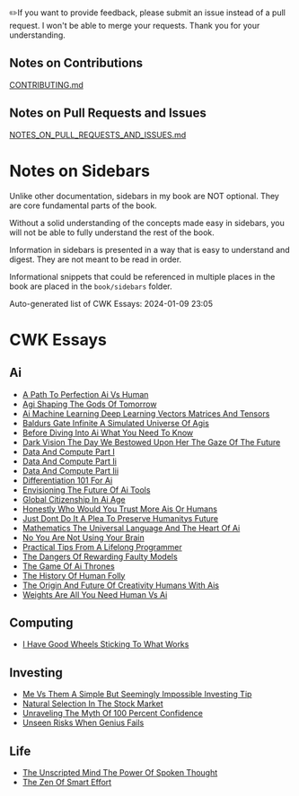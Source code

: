 
✏️If you want to provide feedback, please submit an issue instead of a pull request. I won't be able to merge your requests. Thank you for your understanding.

Notes on Contributions
----------------------
[CONTRIBUTING.md](../CONTRIBUTING.md)

Notes on Pull Requests and Issues
---------------------------------
[NOTES_ON_PULL_REQUESTS_AND_ISSUES.md](../NOTES_ON_PULL_REQUESTS_AND_ISSUES.md)

# Notes on Sidebars

Unlike other documentation, sidebars in my book are NOT optional. They are core fundamental parts of the book.

Without a solid understanding of the concepts made easy in sidebars, you will not be able to fully understand the rest of the book.

Information in sidebars is presented in a way that is easy to understand and digest. They are not meant to be read in order.

Informational snippets that could be referenced in multiple places in the book are placed in the `book/sidebars` folder.

Auto-generated list of CWK Essays: 2024-01-09 23:05

# CWK Essays

## Ai

- [A Path To Perfection Ai Vs Human](AI/A-Path-to-Perfection-AI-vs-Human.md)
- [Agi Shaping The Gods Of Tomorrow](AI/AGI-Shaping-the-Gods-of-Tomorrow.md)
- [Ai Machine Learning Deep Learning Vectors Matrices And Tensors](AI/AI-Machine-Learning-Deep-Learning-Vectors-Matrices-and-Tensors.md)
- [Baldurs Gate Infinite A Simulated Universe Of Agis](AI/Baldurs-Gate-Infinite-A-Simulated-Universe-of-AGIs.md)
- [Before Diving Into Ai What You Need To Know](AI/Before-Diving-Into-AI-What-You-Need-To-Know.md)
- [Dark Vision The Day We Bestowed Upon Her The Gaze Of The Future](AI/Dark-Vision-The-Day-We-Bestowed-Upon-Her-the-Gaze-of-the-Future.md)
- [Data And Compute Part I](AI/Data-And-Compute-Part-I.md)
- [Data And Compute Part Ii](AI/Data-And-Compute-Part-II.md)
- [Data And Compute Part Iii](AI/Data-And-Compute-Part-III.md)
- [Differentiation 101 For Ai](AI/Differentiation-101-for-AI.md)
- [Envisioning The Future Of Ai Tools](AI/Envisioning-The-Future-of-AI-Tools.md)
- [Global Citizenship In Ai Age](AI/Global-Citizenship-in-AI-Age.md)
- [Honestly Who Would You Trust More Ais Or Humans](AI/Honestly-Who-Would-You-Trust-More-AIs-or-Humans.md)
- [Just Dont Do It A Plea To Preserve Humanitys Future](AI/Just-Dont-Do-It-A-Plea-to-Preserve-Humanitys-Future.md)
- [Mathematics The Universal Language And The Heart Of Ai](AI/Mathematics-The-Universal-Language-and-the-Heart-of-AI.md)
- [No You Are Not Using Your Brain](AI/No-You-Are-Not-Using-Your-Brain.md)
- [Practical Tips From A Lifelong Programmer](AI/Practical-Tips-From-A-Lifelong-Programmer.md)
- [The Dangers Of Rewarding Faulty Models](AI/The-Dangers-of-Rewarding-Faulty-Models.md)
- [The Game Of Ai Thrones](AI/The-Game-of-AI-Thrones.md)
- [The History Of Human Folly](AI/The-History-of-Human-Folly.md)
- [The Origin And Future Of Creativity Humans With Ais](AI/The-Origin-and-Future-of-Creativity-Humans-with-AIs.md)
- [Weights Are All You Need Human Vs Ai](AI/Weights-Are-All-You-Need-Human-vs-AI.md)


## Computing

- [I Have Good Wheels Sticking To What Works](computing/I-Have-Good-Wheels-Sticking-To-What-Works.md)


## Investing

- [Me Vs Them A Simple But Seemingly Impossible Investing Tip](investing/Me-vs-Them-A-Simple-but-Seemingly-Impossible-Investing-Tip.md)
- [Natural Selection In The Stock Market](investing/Natural-Selection-in-the-Stock-Market.md)
- [Unraveling The Myth Of 100 Percent Confidence](investing/Unraveling-the-Myth-of-100-Percent-Confidence.md)
- [Unseen Risks When Genius Fails](investing/Unseen-Risks-When-Genius-Fails.md)


## Life

- [The Unscripted Mind The Power Of Spoken Thought](life/The-Unscripted-Mind-The-Power-of-Spoken-Thought.md)
- [The Zen Of Smart Effort](life/The-Zen-Of-Smart-Effort.md)

